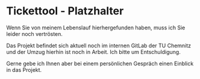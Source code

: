 # Tickettool - Platzhalter
Wenn Sie von meinem Lebenslauf hierhergefunden haben, muss ich Sie leider noch vertrösten.

Das Projekt befindet sich aktuell noch im internen GitLab der TU Chemnitz und der Umzug hierhin ist noch in Arbeit.
Ich bitte um Entschuldigung.

Gerne gebe ich Ihnen aber bei einem persönlichen Gespräch einen Einblick in das Projekt.
